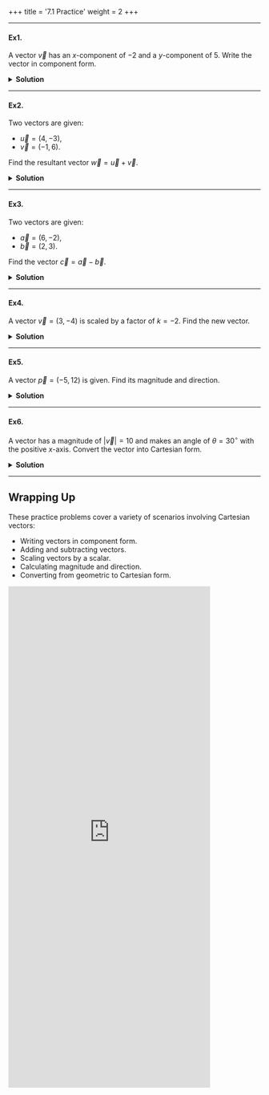 +++
title = '7.1 Practice'
weight = 2
+++

---

#### Ex1.
A vector $\vec{v}$ has an $x$-component of $-2$ and a $y$-component of $5$. Write the vector in component form.

<details>
  <summary>
    <strong id="solution-title">Solution</strong>
  </summary>

The vector in component form is:

$$
\vec{v} = (-2, 5).
$$

**Answer**:  
The vector in component form is $ \boxed{\vec{v} = (-2, 5)} $.

</details>

---

#### Ex2.
Two vectors are given:
- $\vec{u} = (4, -3)$,
- $\vec{v} = (-1, 6)$.

Find the resultant vector $\vec{w} = \vec{u} + \vec{v}$.

<details>
  <summary>
    <strong id="solution-title">Solution</strong>
  </summary>

To add two vectors, add their corresponding components:

$$
\vec{w} = \vec{u} + \vec{v} = (u_x + v_x, u_y + v_y).
$$

Substitute the values:

$$
\vec{w} = (4 + (-1), -3 + 6) = (3, 3).
$$

**Answer**:  
The resultant vector is $ \boxed{\vec{w} = (3, 3)} $.

</details>

---

#### Ex3.
Two vectors are given:
- $\vec{a} = (6, -2)$,
- $\vec{b} = (2, 3)$.

Find the vector $\vec{c} = \vec{a} - \vec{b}$.

<details>
  <summary>
    <strong id="solution-title">Solution</strong>
  </summary>

To subtract two vectors, subtract their corresponding components:

$$
\vec{c} = \vec{a} - \vec{b} = (a_x - b_x, a_y - b_y).
$$

Substitute the values:

$$
\vec{c} = (6 - 2, -2 - 3) = (4, -5).
$$

**Answer**:  
The resultant vector is $ \boxed{\vec{c} = (4, -5)} $.

</details>

---

#### Ex4.
A vector $\vec{v} = (3, -4)$ is scaled by a factor of $k = -2$. Find the new vector.

<details>
  <summary>
    <strong id="solution-title">Solution</strong>
  </summary>

To multiply a vector by a scalar, multiply each component by the scalar:

$$
k\vec{v} = (k v_x, k v_y).
$$

Substitute the values:

$$
k\vec{v} = (-2)(3, -4) = (-6, 8).
$$

**Answer**:  
The new vector is $ \boxed{\vec{v}_{\text{new}} = (-6, 8)} $.

</details>

---

#### Ex5.
A vector $\vec{p} = (-5, 12)$ is given. Find its magnitude and direction.

<details>
  <summary>
    <strong id="solution-title">Solution</strong>
  </summary>

1. **Magnitude**:  
   Use the Pythagorean theorem:

   $$
   |\vec{p}| = \sqrt{p_x^2 + p_y^2}.
   $$

   Substitute the values:

   $$
   |\vec{p}| = \sqrt{(-5)^2 + (12)^2} = \sqrt{25 + 144} = \sqrt{169} = 13.
   $$

2. **Direction**:  
   Use trigonometry to find the angle $\theta$ with the positive $x$-axis:

   $$
   \theta = \tan^{-1}\left(\frac{p_y}{p_x}\right).
   $$

   Substitute the values:

   $$
   \theta = \tan^{-1}\left(\frac{12}{-5}\right).
   $$

   Since the vector is in Quadrant II ($p_x < 0$, $p_y > 0$), add $180^\circ$ to the result:

   $$
   \theta = \tan^{-1}(-2.4) + 180^\circ \approx -67.4^\circ + 180^\circ = 112.6^\circ.
   $$

**Answer**:  
The magnitude of the vector is $ \boxed{13} $, and its direction is approximately $ \boxed{112.6^\circ} $.

</details>

---

#### Ex6.
A vector has a magnitude of $|\vec{v}| = 10$ and makes an angle of $\theta = 30^\circ$ with the positive $x$-axis. Convert the vector into Cartesian form.

<details>
  <summary>
    <strong id="solution-title">Solution</strong>
  </summary>

To convert from geometric to Cartesian form, use the formulas:

$$
v_x = |\vec{v}| \cos\theta, \quad v_y = |\vec{v}| \sin\theta.
$$

Substitute the values:

$$
v_x = 10 \cos(30^\circ), \quad v_y = 10 \sin(30^\circ).
$$

From trigonometry:

$$
\cos(30^\circ) = \frac{\sqrt{3}}{2} \approx 0.866, \quad \sin(30^\circ) = 0.5.
$$

Calculate the components:
$$
v_x = 10 (0.866) \approx 8.66, \quad v_y = 10 (0.5) = 5.
$$

**Answer**:  
The vector in Cartesian form is $ \boxed{\vec{v} = (8.66, 5)} $.

</details>

---

## Wrapping Up

These practice problems cover a variety of scenarios involving Cartesian vectors:
- Writing vectors in component form.
- Adding and subtracting vectors.
- Scaling vectors by a scalar.
- Calculating magnitude and direction.
- Converting from geometric to Cartesian form.


<iframe src="https://script.google.com/macros/s/AKfycbwTqQQcyRISrdkZdtyUBSl1oaV7aA3fR7dftcsr1kwf6Z6JRR8iwyPm3XdlaFrev_-B_w/exec" width="80%" height="1000px" frameborder="0" marginheight="0" marginwidth="0">Loading...</iframe>

